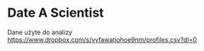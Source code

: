 # Date A Scientist

Dane użyte do analizy https://www.dropbox.com/s/yyfawatjohoe9nm/profiles.csv?dl=0
